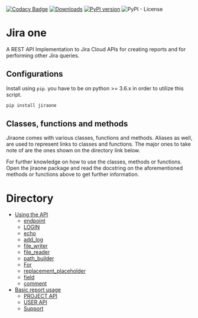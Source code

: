 [![Codacy Badge](https://app.codacy.com/project/badge/Grade/86f1594e0ac3406aa9609c4cd7c70642)](https://www.codacy.com/gh/princenyeche/atlassian-cloud-api/dashboard?utm_source=github.com&amp;utm_medium=referral&amp;utm_content=princenyeche/atlassian-cloud-api&amp;utm_campaign=Badge_Grade)
[![Downloads](https://pepy.tech/badge/jiraone/month)](https://pepy.tech/project/jiraone)
[![PyPI version](https://badge.fury.io/py/jiraone.svg)](https://badge.fury.io/py/jiraone)
![PyPI - License](https://img.shields.io/pypi/l/jiraone)

# Jira one
A REST API Implementation to Jira Cloud APIs for creating reports and for performing other Jira queries.

## Configurations
Install using `pip`. you have to be on python >= 3.6.x in order to utilize this script.
```bash
pip install jiraone
```

## Classes, functions and methods
Jiraone comes with various classes, functions and methods. Aliases as well, are used to represent
links to classes and functions. The major ones to take note of are the ones shown on the directory link below.

For further knowledge on how to use the classes, methods or functions. Open the jiraone package and read the docstring on the
aforementioned methods or functions above to get further information.

# Directory
* [Using the API](https://princenyeche.github.io/atlassian-cloud-api/api#using-the-api)
  * [endpoint](https://princenyeche.github.io/atlassian-cloud-api/api#endpoint)
  * [LOGIN](https://princenyeche.github.io/atlassian-cloud-api/api#login)
  * [echo](https://princenyeche.github.io/atlassian-cloud-api/api#echo)
  * [add_log](https://princenyeche.github.io/atlassian-cloud-api/api#add-log)
  * [file_writer](https://princenyeche.github.io/atlassian-cloud-api/api#file-writer)
  * [file_reader](https://princenyeche.github.io/atlassian-cloud-api/api#file-reader)
  * [path_builder](https://princenyeche.github.io/atlassian-cloud-api/api#path-builder)
  * [For](https://princenyeche.github.io/atlassian-cloud-api/api#for)
  * [replacement_placeholder](https://princenyeche.github.io/atlassian-cloud-api/api#replacement-placeholder)
  * [field](https://princenyeche.github.io/atlassian-cloud-api/api#field)
  * [comment](https://princenyeche.github.io/atlassian-cloud-api/api#comment)
* [Basic report usage](https://princenyeche.github.io/atlassian-cloud-api/report#basic-report-usage)
  * [PROJECT API](https://princenyeche.github.io/atlassian-cloud-api/report#project-api)
  * [USER API](https://princenyeche.github.io/atlassian-cloud-api/report#user-api)
  * [Support](https://princenyeche.github.io/atlassian-cloud-api/report#support)
